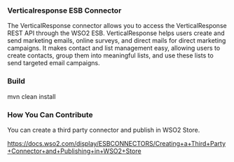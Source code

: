 ### Verticalresponse ESB Connector

The VerticalResponse connector allows you to access the VerticalResponse REST API through the WSO2 ESB. VerticalResponse helps users create and send marketing emails, online surveys, and direct mails for direct marketing campaigns. It makes contact and list management easy, allowing users to create contacts, group them into meaningful lists, and use these lists to send targeted email campaigns.

### Build

mvn clean install

### How You Can Contribute
You can create a third party connector and publish in WSO2 Store.

https://docs.wso2.com/display/ESBCONNECTORS/Creating+a+Third+Party+Connector+and+Publishing+in+WSO2+Store


